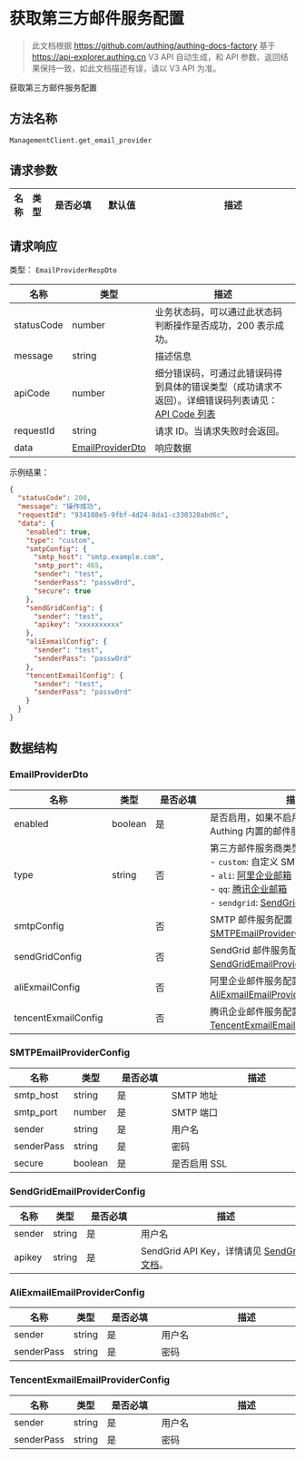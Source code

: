 # 获取第三方邮件服务配置

<!--
  警告⚠️：
  不要直接修改该文档，
  https://github.com/Authing/authing-docs-factory
  使用该项目进行生成
-->

<LastUpdated />

> 此文档根据 https://github.com/authing/authing-docs-factory 基于 https://api-explorer.authing.cn V3 API 自动生成，和 API 参数、返回结果保持一致，如此文档描述有误，请以 V3 API 为准。

获取第三方邮件服务配置

## 方法名称

`ManagementClient.get_email_provider`

## 请求参数

| 名称 | 类型 | <div style="width:80px">是否必填</div> | <div style="width:60px">默认值</div> | <div style="width:300px">描述</div> | <div style="width:200px">示例值</div> |
| ---- | ---- | ---- | ---- | ---- | ---- |




## 请求响应

类型： `EmailProviderRespDto`

| 名称 | 类型 | 描述 |
| ---- | ---- | ---- |
| statusCode | number | 业务状态码，可以通过此状态码判断操作是否成功，200 表示成功。 |
| message | string | 描述信息 |
| apiCode | number | 细分错误码，可通过此错误码得到具体的错误类型（成功请求不返回）。详细错误码列表请见：[API Code 列表](https://api-explorer.authing.cn/?tag=group/%E5%BC%80%E5%8F%91%E5%87%86%E5%A4%87#tag/%E5%BC%80%E5%8F%91%E5%87%86%E5%A4%87/%E9%94%99%E8%AF%AF%E5%A4%84%E7%90%86/apiCode) |
| requestId | string | 请求 ID。当请求失败时会返回。 |
| data | <a href="#EmailProviderDto">EmailProviderDto</a> | 响应数据 |



示例结果：

```json
{
  "statusCode": 200,
  "message": "操作成功",
  "requestId": "934108e5-9fbf-4d24-8da1-c330328abd6c",
  "data": {
    "enabled": true,
    "type": "custom",
    "smtpConfig": {
      "smtp_host": "smtp.example.com",
      "smtp_port": 465,
      "sender": "test",
      "senderPass": "passw0rd",
      "secure": true
    },
    "sendGridConfig": {
      "sender": "test",
      "apikey": "xxxxxxxxxx"
    },
    "aliExmailConfig": {
      "sender": "test",
      "senderPass": "passw0rd"
    },
    "tencentExmailConfig": {
      "sender": "test",
      "senderPass": "passw0rd"
    }
  }
}
```

## 数据结构


### <a id="EmailProviderDto"></a> EmailProviderDto

| 名称 | 类型 | <div style="width:80px">是否必填</div> | <div style="width:300px">描述</div> | <div style="width:200px">示例值</div> |
| ---- |  ---- | ---- | ---- | ---- |
| enabled | boolean | 是 | 是否启用，如果不启用，将默认使用 Authing 内置的邮件服务   |  `true` |
| type | string | 否 | 第三方邮件服务商类型:<br>- `custom`: 自定义 SMTP 邮件服务<br>- `ali`: [阿里企业邮箱](https://www.ali-exmail.cn/Land/)<br>- `qq`: [腾讯企业邮箱](https://work.weixin.qq.com/mail/)<br>- `sendgrid`: [SendGrid 邮件服务](https://sendgrid.com/)<br>       | ali |
| smtpConfig |  | 否 | SMTP 邮件服务配置 嵌套类型：<a href="#SMTPEmailProviderConfig">SMTPEmailProviderConfig</a>。  |  |
| sendGridConfig |  | 否 | SendGrid 邮件服务配置 嵌套类型：<a href="#SendGridEmailProviderConfig">SendGridEmailProviderConfig</a>。  |  |
| aliExmailConfig |  | 否 | 阿里企业邮件服务配置 嵌套类型：<a href="#AliExmailEmailProviderConfig">AliExmailEmailProviderConfig</a>。  |  |
| tencentExmailConfig |  | 否 | 腾讯企业邮件服务配置 嵌套类型：<a href="#TencentExmailEmailProviderConfig">TencentExmailEmailProviderConfig</a>。  |  |


### <a id="SMTPEmailProviderConfig"></a> SMTPEmailProviderConfig

| 名称 | 类型 | <div style="width:80px">是否必填</div> | <div style="width:300px">描述</div> | <div style="width:200px">示例值</div> |
| ---- |  ---- | ---- | ---- | ---- |
| smtp_host | string | 是 | SMTP 地址   |  `smtp.example.com` |
| smtp_port | number | 是 | SMTP 端口   |  `465` |
| sender | string | 是 | 用户名   |  `test` |
| senderPass | string | 是 | 密码   |  `passw0rd` |
| secure | boolean | 是 | 是否启用 SSL   |  `true` |


### <a id="SendGridEmailProviderConfig"></a> SendGridEmailProviderConfig

| 名称 | 类型 | <div style="width:80px">是否必填</div> | <div style="width:300px">描述</div> | <div style="width:200px">示例值</div> |
| ---- |  ---- | ---- | ---- | ---- |
| sender | string | 是 | 用户名   |  `test` |
| apikey | string | 是 | SendGrid API Key，详情请见 [SendGrid 文档](https://docs.sendgrid.com/ui/account-and-settings/api-keys)。   |  `xxxxxxxxxx` |


### <a id="AliExmailEmailProviderConfig"></a> AliExmailEmailProviderConfig

| 名称 | 类型 | <div style="width:80px">是否必填</div> | <div style="width:300px">描述</div> | <div style="width:200px">示例值</div> |
| ---- |  ---- | ---- | ---- | ---- |
| sender | string | 是 | 用户名   |  `test` |
| senderPass | string | 是 | 密码   |  `passw0rd` |


### <a id="TencentExmailEmailProviderConfig"></a> TencentExmailEmailProviderConfig

| 名称 | 类型 | <div style="width:80px">是否必填</div> | <div style="width:300px">描述</div> | <div style="width:200px">示例值</div> |
| ---- |  ---- | ---- | ---- | ---- |
| sender | string | 是 | 用户名   |  `test` |
| senderPass | string | 是 | 密码   |  `passw0rd` |


